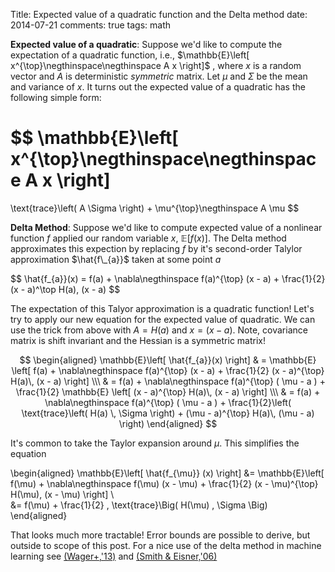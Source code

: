 Title: Expected value of a quadratic function and the Delta method
date: 2014-07-21
comments: true
tags: math

**Expected value of a quadratic**: Suppose we'd like to compute the expectation
of a quadratic function, i.e.,
$\mathbb{E}\left[ x^{\top}\negthinspace\negthinspace A x \right]$ , where $x$ is
a random vector and $A$ is deterministic _symmetric_ matrix. Let $\mu$ and
$\Sigma$ be the mean and variance of $x$. It turns out the expected value of a
quadratic has the following simple form:

$$
\mathbb{E}\left[ x^{\top}\negthinspace\negthinspace A x \right]
=
\text{trace}\left( A \Sigma \right) + \mu^{\top}\negthinspace A \mu
$$

**Delta Method**: Suppose we'd like to compute expected value of a nonlinear
function $f$ applied our random variable $x$,
$\mathbb{E}\left[ f(x) \right]$. The Delta method approximates this expection by
replacing $f$ by it's second-order Talylor approximation $\hat{f\_{a}}$ taken at
some point $a$

$$
\hat{f_{a}}(x) = f(a) + \nabla\negthinspace f(a)^\{\top} (x - a) + \frac{1}{2} (x - a)^\top H(a)\, (x - a)
$$

The expectation of this Talyor approximation is a quadratic function! Let's try
to apply our new equation for the expected value of quadratic. We can use the
trick from above with $A=H(a)$ and $x = (x-a)$. Note, covariance matrix is shift
invariant and the Hessian is a symmetric matrix!

$$
\begin{aligned}
\mathbb{E}\left[ \hat{f_{a}}(x) \right]
 & = \mathbb{E} \left[ f(a) + \nabla\negthinspace f(a)^{\top} (x - a) + \frac{1}{2} (x - a)^{\top} H(a)\, (x - a) \right] \\\
 & = f(a) + \nabla\negthinspace f(a)^{\top} ( \mu - a ) + \frac{1}{2} \mathbb{E} \left[ (x - a)^{\top} H(a)\, (x - a) \right] \\\
 & = f(a) + \nabla\negthinspace f(a)^{\top} ( \mu - a ) +
   \frac{1}{2}\left( \text{trace}\left( H(a) \, \Sigma \right) + (\mu - a)^{\top} H(a)\, (\mu - a) \right)
\end{aligned}
$$

It's common to take the Taylor expansion around $\mu$. This simplifies the equation

\begin{aligned}
\mathbb{E}\left[ \hat{f_{\mu}} (x) \right]
&= \mathbb{E}\left[ f(\mu) + \nabla\negthinspace f(\mu) (x - \mu) + \frac{1}{2} (x - \mu)^{\top} H(\mu)\, (x - \mu) \right] \\\
&= f(\mu) + \frac{1}{2} \, \text{trace}\Big( H(\mu) \, \Sigma \Big)
\end{aligned}

That looks much more tractable! Error bounds are possible to derive, but outside
to scope of this post. For a nice use of the delta method in machine learning
see [(Wager+,'13)](http://arxiv.org/pdf/1307.1493v2.pdf) and
[(Smith & Eisner,'06)](http://cs.jhu.edu/~jason/papers/smith+eisner.acl06-risk.pdf)
